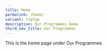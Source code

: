 ```yaml
---
title: Home
permalink: /home/
variant: tiptap
description: Our Programmes Home
third_nav_title: Our Programmes
---
```

<p>This is the home page under Our Programmes</p>